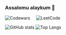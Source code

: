 ### Assalomu alaykum 👋

<div style="display: flex; align-items: center; justify-content: flex-start; gap: 20px;">
  <img src="https://www.codewars.com/users/az1mov_f/badges/large" alt="Codewars" />
  <img src="https://leetcard.jacoblin.cool/az1mov_f?theme=dark&font=Karma&ext=heatmap" alt="LeetCode" />
</div>

![GitHub stats](https://github-readme-stats.vercel.app/api?username=az1mov-f&count_private=true&show_icons=true&line_height=40&theme=holi)
![Top Langs](https://github-readme-stats.vercel.app/api/top-langs/?username=az1mov-f&langs_count=5&hide=html,cmake&theme=holi)


